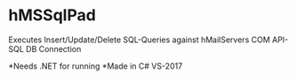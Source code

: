 # hMSSqlPad
Executes Insert/Update/Delete SQL-Queries against hMailServers COM API-SQL DB Connection


*Needs .NET for running
*Made in C# VS-2017
